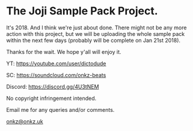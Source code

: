 # The Joji Sample Pack Project.
It's 2018. And I think we're just about done.
There might not be any more action with this project, but we will be uploading the whole sample pack within the next few days (probably will be complete on Jan 21st 2018).

Thanks for the wait.
We hope y'all will enjoy it.

YT: https://youtube.com/user/dictodude

SC: https://soundcloud.com/onkz-beats

Discord: https://discord.gg/4U3tNEM

No copyright infringement intended.

Email me for any queries and/or comments.

onkz@onkz.uk
